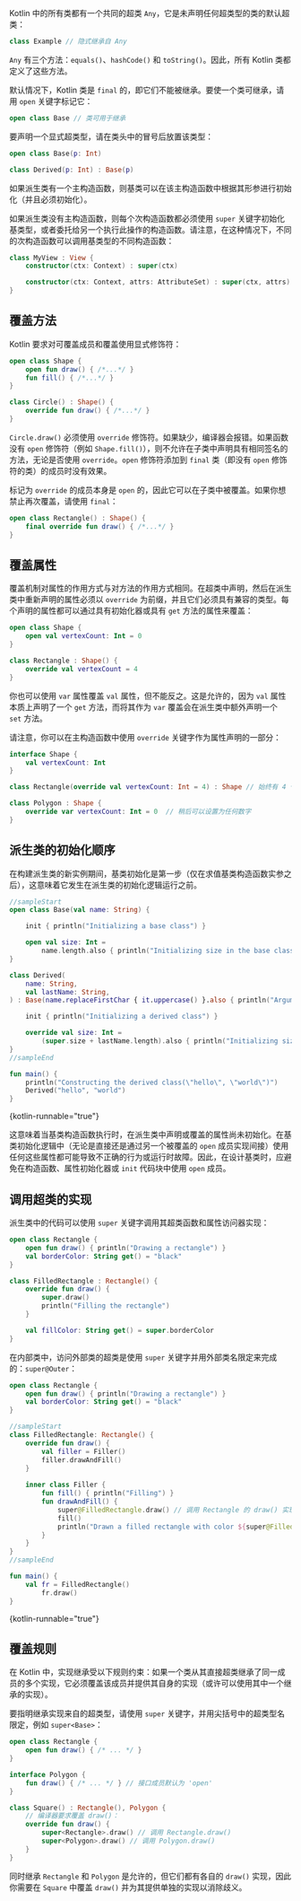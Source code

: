 [//]: # (title: 继承)

Kotlin 中的所有类都有一个共同的超类 `Any`，它是未声明任何超类型的类的默认超类：

```kotlin
class Example // 隐式继承自 Any
```

`Any` 有三个方法：`equals()`、`hashCode()` 和 `toString()`。因此，所有 Kotlin 类都定义了这些方法。

默认情况下，Kotlin 类是 `final` 的，即它们不能被继承。要使一个类可继承，请用 `open` 关键字标记它：

```kotlin
open class Base // 类可用于继承

```

要声明一个显式超类型，请在类头中的冒号后放置该类型：

```kotlin
open class Base(p: Int)

class Derived(p: Int) : Base(p)
```

如果派生类有一个主构造函数，则基类可以在该主构造函数中根据其形参进行初始化（并且必须初始化）。

如果派生类没有主构造函数，则每个次构造函数都必须使用 `super` 关键字初始化基类型，或者委托给另一个执行此操作的构造函数。请注意，在这种情况下，不同的次构造函数可以调用基类型的不同构造函数：

```kotlin
class MyView : View {
    constructor(ctx: Context) : super(ctx)

    constructor(ctx: Context, attrs: AttributeSet) : super(ctx, attrs)
}
```

## 覆盖方法

Kotlin 要求对可覆盖成员和覆盖使用显式修饰符：

```kotlin
open class Shape {
    open fun draw() { /*...*/ }
    fun fill() { /*...*/ }
}

class Circle() : Shape() {
    override fun draw() { /*...*/ }
}
```

`Circle.draw()` 必须使用 `override` 修饰符。如果缺少，编译器会报错。如果函数没有 `open` 修饰符（例如 `Shape.fill()`），则不允许在子类中声明具有相同签名的方法，无论是否使用 `override`。`open` 修饰符添加到 `final` 类（即没有 `open` 修饰符的类）的成员时没有效果。

标记为 `override` 的成员本身是 `open` 的，因此它可以在子类中被覆盖。如果你想禁止再次覆盖，请使用 `final`：

```kotlin
open class Rectangle() : Shape() {
    final override fun draw() { /*...*/ }
}
```

## 覆盖属性

覆盖机制对属性的作用方式与对方法的作用方式相同。在超类中声明，然后在派生类中重新声明的属性必须以 `override` 为前缀，并且它们必须具有兼容的类型。每个声明的属性都可以通过具有初始化器或具有 `get` 方法的属性来覆盖：

```kotlin
open class Shape {
    open val vertexCount: Int = 0
}

class Rectangle : Shape() {
    override val vertexCount = 4
}
```

你也可以使用 `var` 属性覆盖 `val` 属性，但不能反之。这是允许的，因为 `val` 属性本质上声明了一个 `get` 方法，而将其作为 `var` 覆盖会在派生类中额外声明一个 `set` 方法。

请注意，你可以在主构造函数中使用 `override` 关键字作为属性声明的一部分：

```kotlin
interface Shape {
    val vertexCount: Int
}

class Rectangle(override val vertexCount: Int = 4) : Shape // 始终有 4 个顶点

class Polygon : Shape {
    override var vertexCount: Int = 0  // 稍后可以设置为任何数字
}
```

## 派生类的初始化顺序

在构建派生类的新实例期间，基类初始化是第一步（仅在求值基类构造函数实参之后），这意味着它发生在派生类的初始化逻辑运行之前。

```kotlin
//sampleStart
open class Base(val name: String) {

    init { println("Initializing a base class") }

    open val size: Int = 
        name.length.also { println("Initializing size in the base class: $it") }
}

class Derived(
    name: String,
    val lastName: String,
) : Base(name.replaceFirstChar { it.uppercase() }.also { println("Argument for the base class: $it") }) {

    init { println("Initializing a derived class") }

    override val size: Int =
        (super.size + lastName.length).also { println("Initializing size in the derived class: $it") }
}
//sampleEnd

fun main() {
    println("Constructing the derived class(\"hello\", \"world\")")
    Derived("hello", "world")
}
```
{kotlin-runnable="true"}

这意味着当基类构造函数执行时，在派生类中声明或覆盖的属性尚未初始化。在基类初始化逻辑中（无论是直接还是通过另一个被覆盖的 `open` 成员实现间接）使用任何这些属性都可能导致不正确的行为或运行时故障。因此，在设计基类时，应避免在构造函数、属性初始化器或 `init` 代码块中使用 `open` 成员。

## 调用超类的实现

派生类中的代码可以使用 `super` 关键字调用其超类函数和属性访问器实现：

```kotlin
open class Rectangle {
    open fun draw() { println("Drawing a rectangle") }
    val borderColor: String get() = "black"
}

class FilledRectangle : Rectangle() {
    override fun draw() {
        super.draw()
        println("Filling the rectangle")
    }

    val fillColor: String get() = super.borderColor
}
```

在内部类中，访问外部类的超类是使用 `super` 关键字并用外部类名限定来完成的：`super@Outer`：

```kotlin
open class Rectangle {
    open fun draw() { println("Drawing a rectangle") }
    val borderColor: String get() = "black"
}

//sampleStart
class FilledRectangle: Rectangle() {
    override fun draw() {
        val filler = Filler()
        filler.drawAndFill()
    }
    
    inner class Filler {
        fun fill() { println("Filling") }
        fun drawAndFill() {
            super@FilledRectangle.draw() // 调用 Rectangle 的 draw() 实现
            fill()
            println("Drawn a filled rectangle with color ${super@FilledRectangle.borderColor}") // 使用 Rectangle 的 borderColor 的 get() 实现
        }
    }
}
//sampleEnd

fun main() {
    val fr = FilledRectangle()
        fr.draw()
}
```
{kotlin-runnable="true"}

## 覆盖规则

在 Kotlin 中，实现继承受以下规则约束：如果一个类从其直接超类继承了同一成员的多个实现，它必须覆盖该成员并提供其自身的实现（或许可以使用其中一个继承的实现）。

要指明继承实现来自的超类型，请使用 `super` 关键字，并用尖括号中的超类型名限定，例如 `super<Base>`：

```kotlin
open class Rectangle {
    open fun draw() { /* ... */ }
}

interface Polygon {
    fun draw() { /* ... */ } // 接口成员默认为 'open'
}

class Square() : Rectangle(), Polygon {
    // 编译器要求覆盖 draw()：
    override fun draw() {
        super<Rectangle>.draw() // 调用 Rectangle.draw()
        super<Polygon>.draw() // 调用 Polygon.draw()
    }
}
```

同时继承 `Rectangle` 和 `Polygon` 是允许的，但它们都有各自的 `draw()` 实现，因此你需要在 `Square` 中覆盖 `draw()` 并为其提供单独的实现以消除歧义。
